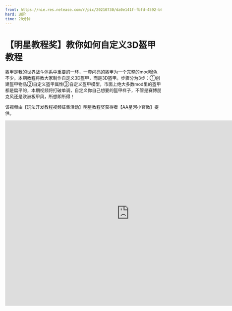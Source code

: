 ```yaml
---
front: https://nie.res.netease.com/r/pic/20210730/da0e141f-fbfd-4592-b6b4-b410f898f556.png
hard: 进阶
time: 20分钟
---
```


# 【明星教程奖】教你如何自定义3D盔甲教程

盔甲是我的世界战斗体系中重要的一环，一套闪亮的盔甲为一个完整的mod增色不少。本期教程将教大家制作自定义3D盔甲，而是3D盔甲。步骤分为3步：①创建盔甲物品②自定义盔甲属性③自定义盔甲模型，市面上绝大多数mod里的盔甲都是扁平的，本期视频将打破单调，自定义你自己想要的盔甲样子，不管是赛博朋克风还是欧洲板甲风，所想即所得！

该视频由【玩法开发教程视频征集活动】明星教程奖获得者【AA星河小官微】提供。

<center><embed src="https://cc.163.com/act/m/daily/iframeplayer/?id=601cfaf024ab4b83309fc93b
    " height="600" width="800"/></center>



